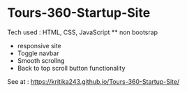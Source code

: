 # Tours-360-Startup-Site
Tech used : HTML, CSS, JavaScript
** non bootsrap


* responsive site 
* Toggle navbar 
* Smooth scrollng 
* Back to top scroll button functionality

See at : https://kritika243.github.io/Tours-360-Startup-Site/
